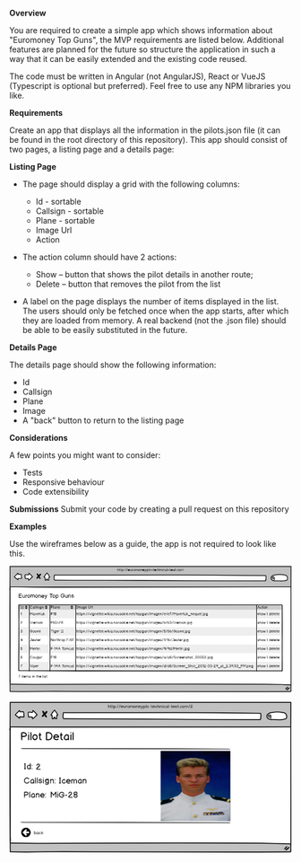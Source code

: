 **Overview**

You are required to create a simple app which shows information about "Euromoney Top Guns", the MVP requirements are listed below. Additional features are planned for the future so structure the application in such a way that it can be easily extended and the existing code reused.

The code must be written in Angular (not AngularJS), React or VueJS (Typescript is optional but preferred). Feel free to use any NPM libraries you like.

**Requirements**

Create an app that displays all the information in the pilots.json file (it can be found in the root directory of this repository). This app should consist of two pages, a listing page and a details page:

**Listing Page**

* The page should display a grid with the following columns:
  * Id - sortable
  * Callsign - sortable
  * Plane - sortable
  * Image Url
  * Action

* The action column should have 2 actions:
  * Show – button that shows the pilot details in another route;
  * Delete – button that removes the pilot from the list
  
* A label on the page displays the number of items displayed in the list. The users should only be fetched once when the app starts, after which they are loaded from memory. A real backend (not the .json file) should be able to be easily substituted in the future.

**Details Page**

The details page should show the following information:
* Id
* Callsign
* Plane
* Image
* A "back" button to return to the listing page


**Considerations**

A few points you might want to consider:

* Tests
* Responsive behaviour
* Code extensibility

**Submissions**
Submit your code by creating a pull request on this repository

**Examples**

Use the wireframes below as a guide, the app is not required to look like this.

![tech-test-1](tech-test1.png)

![tech-test-2](tech-test2.png)
